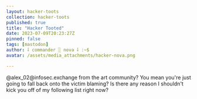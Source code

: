 ```yaml
---
layout: hacker-toots
collection: hacker-toots
published: true
title: "Hacker Tooted"
date: 2023-07-09T20:23:27Z
pinned: false
tags: [mastodon]
author: ⸸ commander ░ nova ⸸ :~$
avatar: /assets/media_attachments/hacker-nova.png

---
```


<p>@alex_02@infosec.exchange from the art community? You mean you&#39;re just going to fall back onto the victim blaming? Is there any reason I shouldn&#39;t kick you off of my following list right now?</p>


